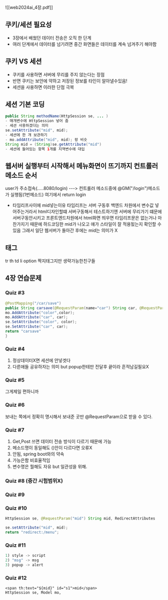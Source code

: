 ![[web2024ai_4장.pdf]]
## 쿠키/세션 필요성
- 3장에서 배웠던 데이터 전송은 오직 한 단계
- 여러 단계에서 데이터를 넘기려면 중간 화면들은 데이터를 계속 넘겨주기 해야함
## 쿠키 VS 세션 
- 쿠키를 사용하면 서버에 무리를 주지 않는다는 장점
- 반면 쿠키는 보안에 약하고 저장된 정보를 타인이 알아낼수있음!
- 세션을 사용하면 이러한 단점 극복
## 세션 기본 코딩
```java
public String methodName(HttpSession se, ... )
- 매개변수에 HttpSession 넣어 줌
- 세션 사용하겠다는 의미
se.setAttribute("mid", mid);
- 세션에 한 개 보관하기
- mo.addAttribute("mid", mid); 랑 비슷
String mid = (String)se.getAttribute("mid")
- 세션에 들어있는 항목 1개를 지역변수에 대입
```
## 웹서버 실행부터 시작해서 메뉴화면이 뜨기까지 컨트롤러 메소드 순서
user가 주소접속(.....8080/login)
   ---> 컨트롤러 메소드중에 @GM("/login")메소드가 실행됨(1번메소드)
       여기에서 return login 
- 타임리프사이에 mid넣는이유
타임리프는 서버 구동후 백엔드 차원에서 변수값 넣어주는거라서  html디자인할떄 서버구동해서 테스트하기엔 서버에 무리가기 떄문에서버구동안시키고 프론트엔드차원에서 html화면 띄우면 타임리프문은 없는거나 마찬가지기 때문에 하드코딩한 mid가 나오고 얘가 스타일이 잘 적용됬는지 확인할 수있음 그래서 일단 웹서버가 돌아간 후에는 mid는 의미가 X
## 태그
tr th td li option 짝지태그지만 생략가능한친구들

## 4장 연습문제
### Quiz #3
```java
@PostMapping("/car/save")
public String carsave(@RequestParam(name="car") String car, @RequestParam(name="color") String car, Model mo, HttpSession se){
mo.AddAttribute("color",color);
mo.AddAttribute("car", car);
se.SetAttribute("color", color);
se.SetAttribute("car", car);
return "carsave"
}
```
### Quiz #4 
1) 정상데이터X면 세션에 안넣겟다
2) 다른애들 공유하자는 의미 but popup한테만 전달후 끝이라 흔적남길필요X
### Quiz #5 
그게제일 편하니까
### Quiz #6
보내는 쪽에서 정확히 명시해서 보내준 곳만 @RequestParam으로 받을 수 있다.
### Quiz #7 
1) Get,Post 쓰면 데이터 전송 방식이 다르기 때문에 가능
2) 메소드명이 동일해도 ()안이 다르다면 오류X
3) 안됨, spring boot와의 약속
4) 가능은함 비효율적임
5) 변수명은 뭘해도 자유 but 일관성을 위해.
### Quiz #8 (중간 시험범위X)
### Quiz #9 
### Quiz #10 
```java
HttpSession se, @RequestParam("mid") String mid, RedirectAttributes

se.setAttribute("mid", mid);
return "redirect:/menu";
```
### Quiz #11 
```java
1) style -> script
2) "msg" -> msg
3) popup -> alert
```
### Quiz #12 
```html,java
<span th:text="${mid}" id="s1">mid</span>
HttpSession se, Model mo, 
```